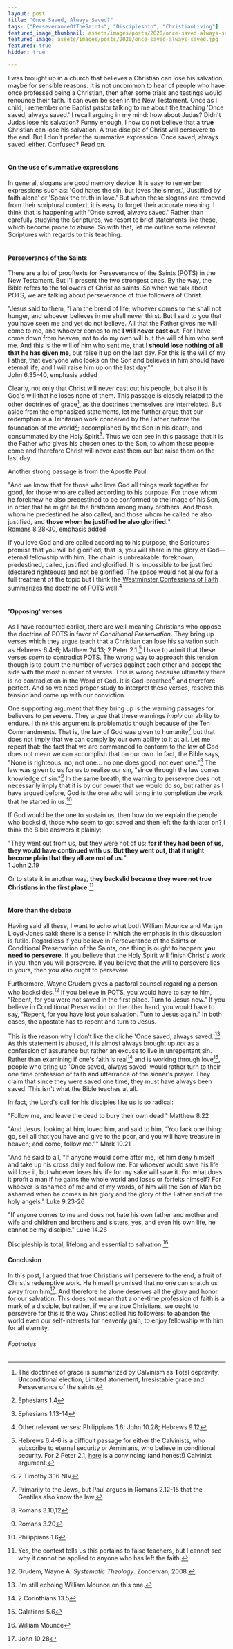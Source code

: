 ```yaml
---
layout: post
title: "Once Saved, Always Saved?"
tags: ["PerseveranceOfTheSaints", "Discipleship", "ChristianLiving"]
featured_image_thumbnail: assets/images/posts/2020/once-saved-always-saved.jpg
featured_image: assets/images/posts/2020/once-saved-always-saved.jpg
featured: true
hidden: true

---
```




I was brought up in a church that believes a Christian can lose his salvation, maybe for sensible reasons.  It is not uncommon to hear of people who have once professed being a Christian, then after some trials and testings would renounce their faith. It can even be seen in the New Testament. Once as I child, I remember one Baptist pastor talking to me about the teaching 'Once saved, always saved.' I recall arguing in my mind: how about Judas? Didn't Judas lose his salvation? Funny enough, I now do not believe that a **true** Christian can lose his salvation. A true disciple of Christ will persevere to the end. But I don't prefer the summative expression 'Once saved, always saved' either. Confused? Read on.<br><br>



#### On the use of summative expressions

In general, slogans are good memory device. It is easy to remember expressions such as: 'God hates the sin, but loves the sinner.', 'Justified by faith alone' or 'Speak the truth in love.' But when these slogans are removed from their scriptural context, it is easy to forget their accurate meaning. I think that is happening with 'Once saved, always saved.' Rather than carefully studying the Scriptures, we resort to brief statements like these, which become prone to abuse. So with that, let me outline some relevant Scriptures with regards to this teaching.<br><br>



#### Perseverance of the Saints

There are a lot of prooftexts for Perseverance of the Saints (POTS) in the New Testament. But I'll present the two strongest ones. By the way, the Bible refers to the followers of Christ as saints. So when we talk about POTS, we are talking about perseverance of true followers of Christ.

"Jesus said to them, “I am the bread of life; whoever comes to me shall not hunger, and whoever believes in me shall never thirst. But I said to you that you have seen me and yet do not believe. All that the Father gives me will come to me, and whoever comes to me **I will never cast out**. For I have come down from heaven, not to do my own will but the will of him who sent me. And this is the will of him who sent me, that **I should lose nothing of all that he has given me**, but raise it up on the last day. For this is the will of my Father, that everyone who looks on the Son and believes in him should have eternal life, and I will raise him up on the last day.""<br>John 6.35-40, emphasis added

Clearly, not only that Christ will never cast out his people, but also it is God's will that he loses none of them. This passage is closely related to the other doctrines of grace[^1], as the doctrines themselves are interrelated. But aside from the emphasized statements, let me further argue that our redemption is a Trinitarian work conceived by the Father before the foundation of the world[^2]; accomplished by the Son in his death; and consummated by the Holy Spirit[^3]. Thus we can see in this passage that it is the Father who gives his chosen ones to the Son, to whom these people come and therefore Christ will never cast them out but raise them on the last day.

Another strong passage is from the Apostle Paul:

"And we know that for those who love God all things work together for good, for those who are called according to his purpose. For those whom he foreknew he also predestined to be conformed to the image of his Son, in order that he might be the firstborn among many brothers. And those whom he predestined he also called, and those whom he called he also justified, and **those whom he justified he also glorified.**"<br>Romans 8.28-30, emphasis added

If you love God and are called according to his purpose, the Scriptures promise that you will be glorified; that is, you will share in the glory of God—eternal fellowship with him.  The chain is unbreakable: foreknown, predestined, called, justified and glorified. It is impossible to be justified (declared righteous) and not be glorified. The space would not allow for a full treatment of the topic but I think the [Westminster Confessions of Faith](http://crowncovenantchurch.org/confessions/WestminsterCOF.aspx?QuestionID=17&pageid=0&confession=true&q=Chapter%2017%20-%20Of%20The%20Perseverance%20of%20the%20Saints.) summarizes the doctrine of POTS well.[^4]<br><br>



#### 'Opposing' verses

As I have recounted earlier, there are well-meaning Christians who oppose the doctrine of POTS in favor of *Conditional Preservation*. They bring up verses which they argue teach that a Christian can lose his salvation such as Hebrews 6.4-6; Matthew 24.13; 2 Peter 2.1.[^5] I have to admit that these verses *seem* to contradict POTS. The wrong way to approach this tension though is to count the number of verses against each other and accept the side with the most number of verses. This is wrong because ultimately there is no contradiction in the Word of God. It is God-breathed[^6] and therefore perfect. And so we need proper study to interpret these verses, resolve this tension and come up with our conviction.

One supporting argument that they bring up is the warning passages for believers to persevere. They argue that these warnings *imply* our ability to endure. I think this argument is problematic though because of the Ten Commandments. That is, the law of God was given to humanity[^7] but that does not imply that we can comply by our own ability to it at all. Let me repeat that: the fact that we are commanded to conform to the law of God does not mean we can accomplish that on our own. In fact, the Bible says, "None is righteous, no, not one... no one does good, not even one."[^8] The law was given to us for us to realize our sin, "since through the law comes knowledge of sin."[^9] In the same breath, the warning to persevere does not necessarily imply that it is by our power that we would do so, but rather as I have argued before, God is the one who will bring into completion the work that he started in us.[^10]

If God would be the one to sustain us, then how do we explain the people who backslid, those who seem to got saved and then left the faith later on? I think the Bible answers it plainly:

"They went out from us, but they were not of us; **for if they had been of us, they would have continued with us. But they went out, that it might become plain that they all are not of us.**"<br>1 John 2.19

Or to state it in another way, **they backslid because they were not true Christians in the first place.**[^11]<br><br>

#### More than the debate

Having said all these, I want to echo what both William Mounce and Martyn Lloyd-Jones said: there is a sense in which the emphasis in this discussion is futile. Regardless if you believe in Perseverance of the Saints or Conditional Preservation of the Saints, one thing is ought to happen: **you need to persevere**. If you believe that the Holy Spirit will finish Christ's work in you, then you will persevere. If you believe that the will to persevere lies in yours, then you also ought to persevere.

Furthermore, Wayne Grudem gives a pastoral counsel regarding a person who backslides.[^12] If you believe in POTS, you would have to say to him, "Repent, for you were not saved in the first place. Turn to Jesus now." If you believe in Conditional Preservation on the other hand, you would have to say, "Repent, for you have lost your salvation. Turn to Jesus again." In both cases, the apostate has to repent and turn to Jesus.

This is the reason why I don't like the cliché 'Once saved, always saved.'[^13] As this statement is abused, it is almost always brought up *not* as a confession of assurance but rather an excuse to live in unrepentant sin. Rather than examining if one's faith is real[^14] and is working through love[^15], people who bring up 'Once saved, always saved' would rather turn to their one time profession of faith and utterrance of the sinner's prayer. They claim that since they were saved one time, they must have always been saved. This isn't what the Bible teaches at all.

In fact, the Lord's call for his disciples like us is so radical: 

"Follow me, and leave the dead to bury their own dead." Matthew 8.22

"And Jesus, looking at him, loved him, and said to him, “You lack one thing: go, sell all that you have and give to the poor, and you will have treasure in heaven; and come, follow me.”" Mark 10.21

"And he said to all, “If anyone would come after me, let him deny himself and take up his cross daily and follow me. For whoever would save his life will lose it, but whoever loses his life for my sake will save it. For what does it profit a man if he gains the whole world and loses or forfeits himself? For whoever is ashamed of me and of my words, of him will the Son of Man be ashamed when he comes in his glory and the glory of the Father and of the holy angels." Luke 9.23-26

"If anyone comes to me and does not hate his own father and mother and wife and children and brothers and sisters, yes, and even his own life, he cannot be my disciple." Luke 14.26

Discipleship is total, lifelong and essential to salvation.[^16]


#### Conclusion

In this post, I argued that true Christians will persevere to the end, a fruit of Christ's redemptive work. He himself promised that no one can snatch us away from him[^17]. And therefore he alone deserves all the glory and honor for our salvation. This does not mean that a one-time profession of faith is a mark of a disciple, but rather, if we are true Christians, we ought to persevere for this is the way Christ called his followers: to abandon the world even our self-interests for heavenly gain, to enjoy fellowship with him for all eternity.

###### Footnotes

[^1]: The doctrines of grace is summarized by Calvinism as **T**otal depravity, **U**nconditional election, **L**imited atonement, **I**rresistable grace and **P**erseverance of the saints.
[^2]: Ephesians 1.4
[^3]: Ephesians 1.13-14
[^4]: Other relevant verses: Philippians 1.6; John 10.28; Hebrews 9.12
[^5]: Hebrews 6.4-6 is a difficult passage for either the Calvinists, who subscribe to eternal security or Arminians, who believe in conditional security. For 2 Peter 2.1, [here](https://www.monergism.com/thethreshold/sdg/problematictexts.html) is a convincing (and honest!) Calvinist argument.
[^6]: 2 Timothy 3.16 NIV
[^7]: Primarily to the Jews, but Paul argues in Romans 2.12-15 that the Gentiles also know the law.
[^8]: Romans 3.10,12
[^9]: Romans 3.20
[^10]: Philippians 1.6
[^11]: Yes, the context tells us this pertains to false teachers, but I cannot see why it cannot be applied to anyone who has left the faith.
[^12]: Grudem, Wayne A. *Systematic Theology*. Zondervan, 2008.
[^13]: I'm still echoing William Mounce on this one.
[^14]: 2 Corinthians 13.5
[^15]: Galatians 5.6
[^16]: William Mounce
[^17]: John 10.28
